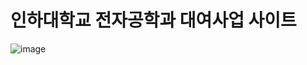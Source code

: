 # 인하대학교 전자공학과 대여사업 사이트

![image](https://github.com/Engineering-Student-An/rental-inhaee/assets/139744625/aed40fa3-d6f7-4a6b-bbf3-b07502fda1be)
